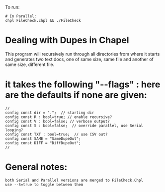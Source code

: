 To run:

```
# In Parallel:
chpl FileCheck.chpl && ./FileCheck
```

# Dealing with Dupes in Chapel

This program will recursively run through all directories from where it starts and generates two text docs, one of same size, same file and another of same size, different file.

# it takes the following "--flags" : here are the defaults if none are given:

```
//
config const dir = ".";  // starting dir
config const R : bool=true; // enable recursive?
config const V : bool=false; // verbose output?
config const S : bool=false;  // override parallel, use Serial looping?
config const TXT : bool=true;  // use CSV out?
config const SAME = "SameDupeOut";
config const DIFF = "DiffDupeOut";
//
```
# General notes:

```
both Serial and Parallel versions are merged to FileCheck.Chpl
use --S=true to toggle between them

```
